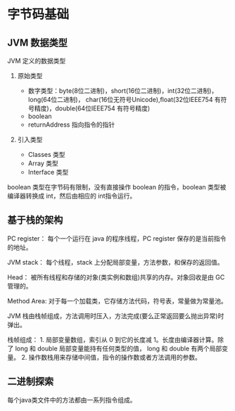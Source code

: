 # 字节码基础

## JVM 数据类型

JVM 定义的数据类型

1. 原始类型
    * 数字类型：byte(8位二进制)，short(16位二进制)，int(32位二进制)，long(64位二进制)，
    char(16位无符号Unicode),float(32位IEEE754 有符号精度)，double(64位IEEE754 有符号精度)
    * boolean
    * returnAddress 指向指令的指针
   
2. 引入类型
    * Classes 类型
    * Array 类型
    * Interface 类型
    
boolean 类型在字节码有限制，没有直接操作 boolean 的指令，boolean 类型被编译器转换成 int，然后由相应的
int指令运行。

## 基于栈的架构

PC register： 每个一个运行在 java 的程序线程，PC register 保存的是当前指令的地址。

JVM stack： 每个线程，stack 上分配局部变量，方法参数，和保存的返回值。

Head： 被所有线程和存储的对象(类实例和数组)共享的内存。对象回收是由 GC 管理的。

Method Area: 对于每一个加载类，它存储方法代码，符号表，常量做为常量池。

JVM 栈由栈帧组成，方法调用时压入，方法完成(要么正常返回要么抛出异常)时弹出。

栈帧组成：
    1. 局部变量数组，索引从 0 到它的长度减 1。长度由编译器计算。除了 long 和 double 局部变量能持有任何类型的值，
    long 和 double 有两个局部变量。
    2. 操作数栈用来存储中间值，指令的操作数或者方法调用的参数。
    
## 二进制探索

每个java类文件中的方法都由一系列指令组成。